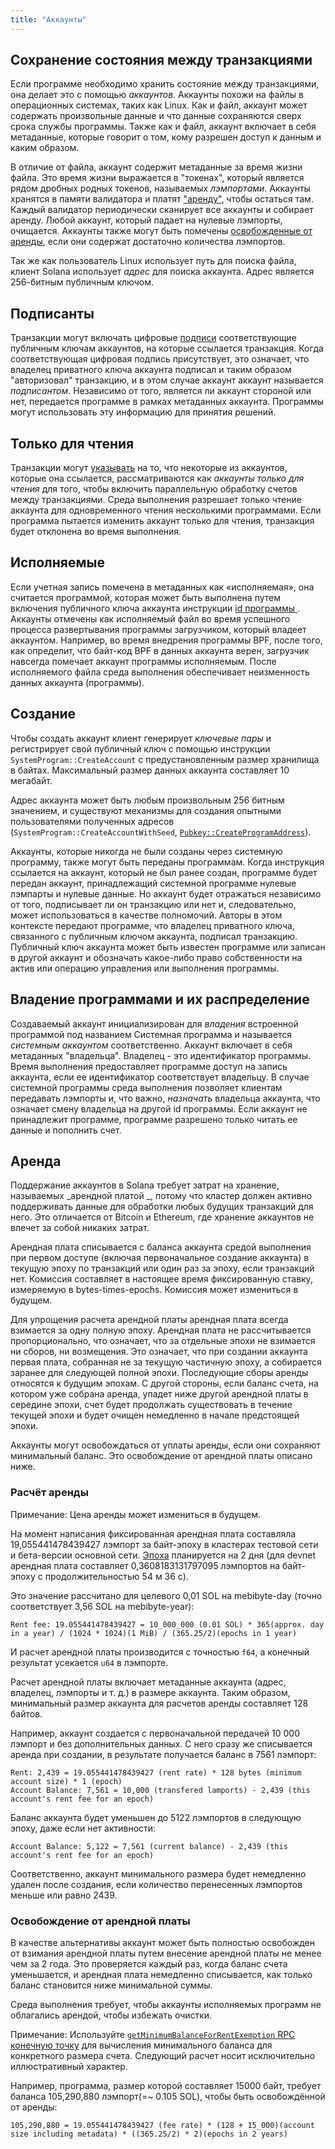 ```yaml
---
title: "Аккаунты"
---
```


## Сохранение состояния между транзакциями

Если программе необходимо хранить состояние между транзакциями, она делает это с помощью _аккаунтов_. Аккаунты похожи на файлы в операционных системах, таких как Linux. Как и файл, аккаунт может содержать произвольные данные и что данные сохраняются сверх срока службы программы. Также как и файл, аккаунт включает в себя метаданные, которые говорит о том, кому разрешен доступ к данным и каким образом.

В отличие от файла, аккаунт содержит метаданные за время жизни файла. Это время жизни выражается в "токенах", который является рядом дробных родных токенов, называемых _лэмпортами_. Аккаунты хранятся в памяти валидатора и платят ["аренду"](#rent), чтобы остаться там. Каждый валидатор периодически сканирует все аккаунты и собирает аренду. Любой аккаунт, который падает на нулевые лэмпорты, очищается.  Аккаунты также могут быть помечены [освобожденные от аренды](#rent-exemption), если они содержат достаточно количества лэмпортов.

Так же как пользователь Linux использует путь для поиска файла, клиент Solana использует _адрес_ для поиска аккаунта. Адрес является 256-битным публичным ключом.

## Подписанты

Транзакции могут включать цифровые [подписи](terminology.md#signature) соответствующие публичным ключам аккаунтов, на которые ссылается транзакция. Когда соответствующая цифровая подпись присутствует, это означает, что владелец приватного ключа аккаунта подписал и таким образом "авторизовал" транзакцию, и в этом случае аккаунт аккаунт называется _подписантом_. Независимо от того, является ли аккаунт стороной или нет, передается программе в рамках метаданных аккаунта. Программы могут использовать эту информацию для принятия решений.

## Только для чтения

Транзакции могут [указывать](transactions.md#message-header-format) на то, что некоторые из аккаунтов, которые она ссылается, рассматриваются как _аккаунты только для чтения_ для того, чтобы включить параллельную обработку счетов между транзакциями. Среда выполнения разрешает только чтение аккаунта для одновременного чтения несколькими программами. Если программа пытается изменить аккаунт только для чтения, транзакция будет отклонена во время выполнения.

## Исполняемые

Если учетная запись помечена в метаданных как «исполняемая», она считается программой, которая может быть выполнена путем включения публичного ключа аккаунта инструкции [id программы ](transactions.md#program-id). Аккаунты отмечены как исполняемый файл во время успешного процесса развертывания программы загрузчиком, который владеет аккаунтом.  Например, во время внедрения программы BPF, после того, как определит, что байт-код BPF в данных аккаунта верен, загрузчик навсегда помечает аккаунт программы исполняемым.  После исполняемого файла среда выполнения обеспечивает неизменность данных аккаунта (программы).

## Создание

Чтобы создать аккаунт клиент генерирует _ключевые пары_ и регистрирует свой публичный ключ с помощью инструкции `SystemProgram::CreateAccount` с предустановленным размер хранилища в байтах. Максимальный размер данных аккаунта составляет 10 мегабайт.

Адрес аккаунта может быть любым произвольным 256 битным значением, и существуют механизмы для создания опытными пользователями полученных адресов (`SystemProgram::CreateAccountWithSeed`, [`Pubkey::CreateProgramAddress`](calling-between-programs.md#program-derived-addresses)).

Аккаунты, которые никогда не были созданы через системную программу, также могут быть переданы программам. Когда инструкция ссылается на аккаунт, который не был ранее создан, программе будет передан аккаунт, принадлежащий системной программе нулевые лэмпарты и нулевые данные. Но аккаунт будет отражаться независимо от того, подписывает ли он транзакцию или нет и, следовательно, может использоваться в качестве полномочий. Авторы в этом контексте передают программе, что владелец приватного ключа, связанного с публичным ключом аккаунта, подписал транзакцию. Публичный ключ аккаунта может быть известен программе или записан в другой аккаунт и обозначать какое-либо право собственности на актив или операцию управления или выполнения программы.

## Владение программами и их распределение

Создаваемый аккаунт инициализирован для _владения_ встроенной программой под названием Системная программа и называется _системным аккаунтом_ соответственно. Аккаунт включает в себя метаданных "владельца". Владелец - это идентификатор программы. Время выполнения предоставляет программе доступ на запись аккаунта, если ее идентификатор соответствует владельцу. В случае системной программы среда выполнения позволяет клиентам передавать лэмпорты и, что важно, _назначать_ владельца аккаунта, что означает смену владельца на другой id программы. Если аккаунт не принадлежит программе, программе разрешено только читать ее данные и пополнить счет.

## Аренда

Поддержание аккаунтов в Solana требует затрат на хранение, называемых _арендной платой _, потому что кластер должен активно поддерживать данные для обработки любых будущих транзакций для него. Это отличается от Bitcoin и Ethereum, где хранение аккаунтов не влечет за собой никаких затрат.

Арендная плата списывается с баланса аккаунта средой выполнения при первом доступе (включая первоначальное создание аккаунта) в текущую эпоху по транзакций или один раз за эпоху, если транзакций нет. Комиссия составляет в настоящее время фиксированную ставку, измеряемую в bytes-times-epochs. Комиссия может измениться в будущем.

Для упрощения расчета арендной платы арендная плата всегда взимается за одну полную эпоху. Арендная плата не рассчитывается пропорционально, что означает, что за отдельные эпохи не взимается ни сборов, ни возмещения. Это означает, что при создании аккаунта первая плата, собранная не за текущую частичную эпоху, а собирается заранее для следующей полной эпохи. Последующие сборы аренды относятся к будущим эпохам. С другой стороны, если баланс счета, на котором уже собрана аренда, упадет ниже другой арендной платы в середине эпохи, счет будет продолжать существовать в течение текущей эпохи и будет очищен немедленно в начале предстоящей эпохи.

Аккаунты могут освобождаться от уплаты аренды, если они сохраняют минимальный баланс. Это освобождение от арендной платы описано ниже.

### Расчёт аренды

Примечание: Цена аренды может измениться в будущем.

На момент написания фиксированная арендная плата составляла 19,055441478439427 лэмпорт за байт-эпоху в кластерах тестовой сети и бета-версии основной сети. [Эпоха](terminology.md#epoch) планируется на 2 дня (для devnet арендная плата составляет 0,3608183131797095 лэмпортов на байт-эпоху с продолжительностью 54 м 36 с).

Это значение рассчитано для целевого 0,01 SOL на mebibyte-day (точно соответствует 3,56 SOL на mebibyte-year):

```text
Rent fee: 19.055441478439427 = 10_000_000 (0.01 SOL) * 365(approx. day in a year) / (1024 * 1024)(1 MiB) / (365.25/2)(epochs in 1 year)
```

И расчет арендной платы производится с точностью `f64`, а конечный результат усекается `u64` в лэмпорте.

Расчет арендной платы включает метаданные аккаунта (адрес, владелец, лэмпорты и т. д.) в размере аккаунта. Таким образом, минимальный размер аккаунта для расчетов аренды составляет 128 байтов.

Например, аккаунт создается с первоначальной передачей 10 000 лэмпорт и без дополнительных данных. С него сразу же списывается аренда при создании, в результате получается баланс в 7561 лэмпорт:


```text
Rent: 2,439 = 19.055441478439427 (rent rate) * 128 bytes (minimum account size) * 1 (epoch)
Account Balance: 7,561 = 10,000 (transfered lamports) - 2,439 (this account's rent fee for an epoch)
```

Баланс аккаунта будет уменьшен до 5122 лэмпортов в следующую эпоху, даже если нет активности:

```text
Account Balance: 5,122 = 7,561 (current balance) - 2,439 (this account's rent fee for an epoch)
```

Соответственно, аккаунт минимального размера будет немедленно удален после создания, если количество перенесенных лэмпортов меньше или равно 2439.

### Освобождение от арендной платы

В качестве альтернативы аккаунт может быть полностью освобожден от взимания арендной платы путем внесение арендной платы не менее чем за 2 года. Это проверяется каждый раз, когда баланс счета уменьшается, и арендная плата немедленно списывается, как только баланс становится ниже минимальной суммы.

Среда выполнения требует, чтобы аккаунты исполняемых программ не облагались арендой, чтобы избежать очистки.

Примечание: Используйте [`getMinimumBalanceForRentExemption` RPC конечную точку](developing/clients/jsonrpc-api.md#getminimumbalanceforrentexemption) для вычисления минимального баланса для конкретного размера счета. Следующий расчет носит исключительно иллюстративный характер.

Например, программа, размер которой составляет 15000 байт, требует баланса 105,290,880 лэмпорт(=~ 0.105 SOL), чтобы быть освобождённой от аренды:

```text
105,290,880 = 19.055441478439427 (fee rate) * (128 + 15_000)(account size including metadata) * ((365.25/2) * 2)(epochs in 2 years)
```
